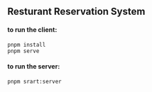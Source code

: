 ## Resturant Reservation System

#### to run the client:

```
pnpm install
pnpm serve
```

#### to run the server:

```
pnpm srart:server
```
